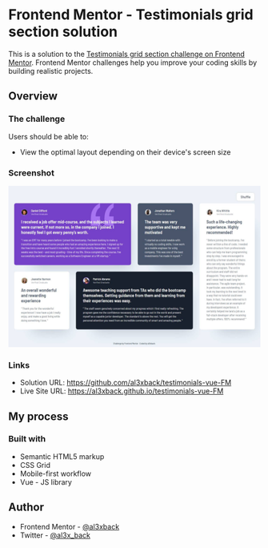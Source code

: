 # Frontend Mentor - Testimonials grid section solution

This is a solution to the [Testimonials grid section challenge on Frontend Mentor](https://www.frontendmentor.io/challenges/testimonials-grid-section-Nnw6J7Un7). Frontend Mentor challenges help you improve your coding skills by building realistic projects. 

## Overview

### The challenge

Users should be able to:

- View the optimal layout depending on their device's screen size

### Screenshot

![](./screenshot.jpg)

### Links

- Solution URL: https://github.com/al3xback/testimonials-vue-FM
- Live Site URL: https://al3xback.github.io/testimonials-vue-FM

## My process

### Built with

- Semantic HTML5 markup
- CSS Grid
- Mobile-first workflow
- Vue - JS library

## Author

- Frontend Mentor - [@al3xback](https://www.frontendmentor.io/profile/al3xback)
- Twitter - [@al3x_back](https://twitter.com/al3x_back)

